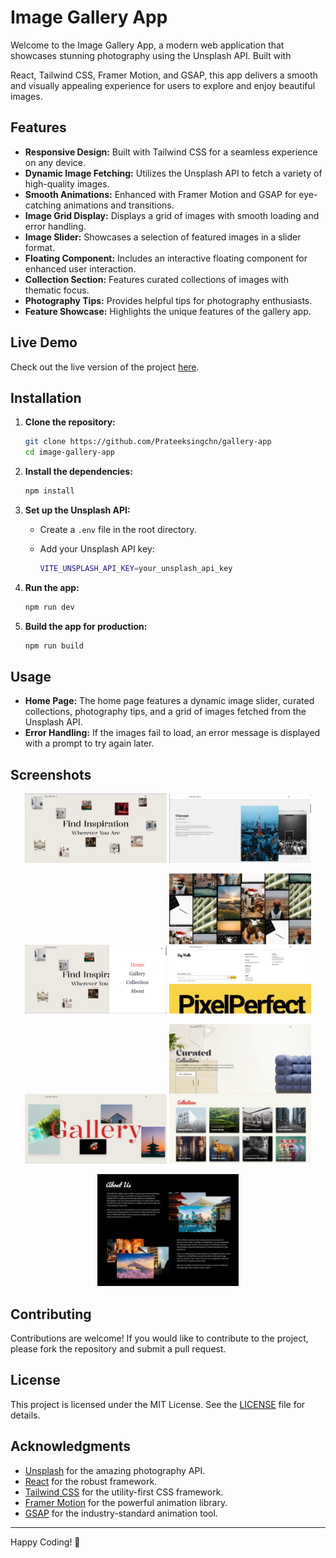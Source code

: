 
# Image Gallery App

Welcome to the Image Gallery App, a modern web application that showcases stunning photography using the Unsplash API. Built with

React, Tailwind CSS, Framer Motion, and GSAP, this app delivers a smooth and visually appealing experience for users to explore and enjoy beautiful images.

## Features

- **Responsive Design:** Built with Tailwind CSS for a seamless experience on any device.
- **Dynamic Image Fetching:** Utilizes the Unsplash API to fetch a variety of high-quality images.
- **Smooth Animations:** Enhanced with Framer Motion and GSAP for eye-catching animations and transitions.
- **Image Grid Display:** Displays a grid of images with smooth loading and error handling.
- **Image Slider:** Showcases a selection of featured images in a slider format.
- **Floating Component:** Includes an interactive floating component for enhanced user interaction.
- **Collection Section:** Features curated collections of images with thematic focus.
- **Photography Tips:** Provides helpful tips for photography enthusiasts.
- **Feature Showcase:** Highlights the unique features of the gallery app.

## Live Demo

Check out the live version of the project [here](https://pixel-perfect-tau.vercel.app/).

## Installation

1. **Clone the repository:**

   ```bash
   git clone https://github.com/Prateeksingchn/gallery-app
   cd image-gallery-app
   ```

2. **Install the dependencies:**

   ```bash
   npm install
   ```

3. **Set up the Unsplash API:**

   - Create a `.env` file in the root directory.
   - Add your Unsplash API key:

     ```bash
     VITE_UNSPLASH_API_KEY=your_unsplash_api_key
     ```

4. **Run the app:**

   ```bash
   npm run dev
   ```

5. **Build the app for production:**

   ```bash
   npm run build
   ```

## Usage

- **Home Page:** The home page features a dynamic image slider, curated collections, photography tips, and a grid of images fetched from the Unsplash API.
- **Error Handling:** If the images fail to load, an error message is displayed with a prompt to try again later.

## Screenshots

<p align="center">
  <img src="./public/screenshots/Home.png" alt="Home" width="45%">
  <img src="./public/screenshots/Slider.png" alt="Slider" width="45%">
</p>
<p align="center">
  <img src="./public/screenshots/Navbar.png" alt="Navbar" width="45%">
  <img src="./public/screenshots/footer.jpeg" alt="Footer" width="45%">
</p>
<p align="center">
  <img src="./public/screenshots/gallerynew.jpeg" alt="Gallery" width="45%">
  <img src="./public/screenshots/collectionnew.jpeg" alt="Collection" width="45%">
</p>
<p align="center">
  <img src="./public/screenshots/aboutnew.jpeg" alt="About Us" width="45%">
</p>

## Contributing

Contributions are welcome! If you would like to contribute to the project, please fork the repository and submit a pull request.

## License

This project is licensed under the MIT License. See the [LICENSE](LICENSE) file for details.

## Acknowledgments

- [Unsplash](https://unsplash.com) for the amazing photography API.
- [React](https://reactjs.org) for the robust framework.
- [Tailwind CSS](https://tailwindcss.com) for the utility-first CSS framework.
- [Framer Motion](https://www.framer.com/motion/) for the powerful animation library.
- [GSAP](https://greensock.com/gsap/) for the industry-standard animation tool.

---

Happy Coding! 🚀
```